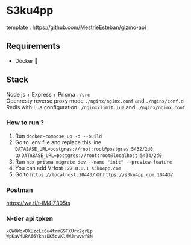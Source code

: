
# S3ku4pp
template : https://github.com/MestrieEsteban/gizmo-api

## Requirements

- Docker 🐳

## Stack
Node js + Express + Prisma `./src` <br />
Openresty reverse proxy mode `./nginx/nginx.conf` and `./nginx/conf.d` <br />
Redis with Lua configuration `./nginx/limit.lua` and `./nginx/nginx.conf` <br />
### How to run ?
1. Run `docker-compose up -d --build`
2. Go to .env file and replace this line  `DATABASE_URL=postgres://root:root@postgres:5432/2d0` <br /> to `DATABASE_URL=postgres://root:root@localhost:5434/2d0`
3. Run `npx prisma migrate dev --name "init" --preview-feature`
4. You can add VHost `127.0.0.1 s3ku4pp.com`
5. Go to `https://localhost:10443/` or `https://s3ku4pp.com:10443/`

### Postman
https://we.tl/t-lM4IZ305ts

### N-tier api token
`xQW0WqkBXUzcLc6u4trmGSTXUrx2grLp` <br />
`WpKaV4URA66YknzDK5qvKlMWJrwvwf8N`

